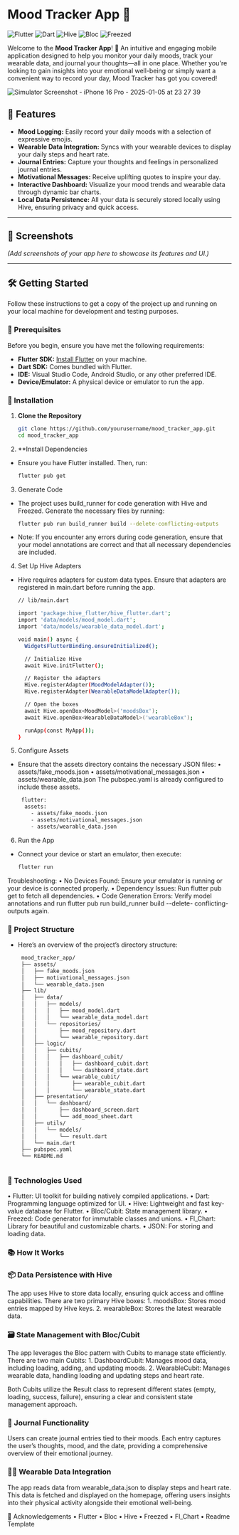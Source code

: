 # Mood Tracker App 🌟

![Flutter](https://img.shields.io/badge/Flutter-v3.7.12-blue.svg)
![Dart](https://img.shields.io/badge/Dart-v2.19.6-blue.svg)
![Hive](https://img.shields.io/badge/Hive-v2.2.3-purple.svg)
![Bloc](https://img.shields.io/badge/Bloc-v8.1.1-green.svg)
![Freezed](https://img.shields.io/badge/Freezed-v2.3.2-yellow.svg)

Welcome to the **Mood Tracker App**! 🎉 An intuitive and engaging mobile application designed to help you monitor your daily moods, track your wearable data, and journal your thoughts—all in one place. Whether you're looking to gain insights into your emotional well-being or simply want a convenient way to record your day, Mood Tracker has got you covered!

![Simulator Screenshot - iPhone 16 Pro - 2025-01-05 at 23 27 39](https://github.com/user-attachments/assets/3c502298-e040-43c0-8721-729bc939630d)


## 🚀 Features

- **Mood Logging:** Easily record your daily moods with a selection of expressive emojis.
- **Wearable Data Integration:** Syncs with your wearable devices to display your daily steps and heart rate.
- **Journal Entries:** Capture your thoughts and feelings in personalized journal entries.
- **Motivational Messages:** Receive uplifting quotes to inspire your day.
- **Interactive Dashboard:** Visualize your mood trends and wearable data through dynamic bar charts.
- **Local Data Persistence:** All your data is securely stored locally using Hive, ensuring privacy and quick access.

---

## 📸 Screenshots

*(Add screenshots of your app here to showcase its features and UI.)*

---

## 🛠️ Getting Started

Follow these instructions to get a copy of the project up and running on your local machine for development and testing purposes.

### 🎯 Prerequisites

Before you begin, ensure you have met the following requirements:

- **Flutter SDK:** [Install Flutter](https://flutter.dev/docs/get-started/install) on your machine.
- **Dart SDK:** Comes bundled with Flutter.
- **IDE:** Visual Studio Code, Android Studio, or any other preferred IDE.
- **Device/Emulator:** A physical device or emulator to run the app.

### 🔧 Installation

1. **Clone the Repository**

   ```bash
   git clone https://github.com/yourusername/mood_tracker_app.git
   cd mood_tracker_app

2. **Install Dependencies
   
  - Ensure you have Flutter installed. Then, run:
    ```bash
    flutter pub get
3.	Generate Code
   
  - The project uses build_runner for code generation with Hive and Freezed. Generate the necessary files by running:
    ```bash
    flutter pub run build_runner build --delete-conflicting-outputs
  - Note: If you encounter any errors during code generation, ensure that your model annotations are correct and that       all necessary dependencies are included.
    
4.	Set Up Hive Adapters
  - Hive requires adapters for custom data types. Ensure that adapters are registered in main.dart before running the 
     app.

    ```bash
    // lib/main.dart
    
    import 'package:hive_flutter/hive_flutter.dart';
    import 'data/models/mood_model.dart';
    import 'data/models/wearable_data_model.dart';
    
    void main() async {
      WidgetsFlutterBinding.ensureInitialized();
    
      // Initialize Hive
      await Hive.initFlutter();
    
      // Register the adapters
      Hive.registerAdapter(MoodModelAdapter());
      Hive.registerAdapter(WearableDataModelAdapter());
    
      // Open the boxes
      await Hive.openBox<MoodModel>('moodsBox');
      await Hive.openBox<WearableDataModel>('wearableBox');
    
      runApp(const MyApp());
    }

5.	Configure Assets
 - Ensure that the assets directory contains the necessary JSON files:
    	•	assets/fake_moods.json
    	•	assets/motivational_messages.json
    	•	assets/wearable_data.json
    The pubspec.yaml is already configured to include these assets.

    ```bash
     flutter:
      assets:
        - assets/fake_moods.json
        - assets/motivational_messages.json
        - assets/wearable_data.json
6.	Run the App
  - Connect your device or start an emulator, then execute:
    
    ```bash
    flutter run
    
  Troubleshooting:
  	•	No Devices Found: Ensure your emulator is running or your device is connected properly.
  	•	Dependency Issues: Run flutter pub get to fetch all dependencies.
  	•	Code Generation Errors: Verify model annotations and run flutter pub run build_runner build --delete- 
      conflicting-     outputs again.



### 📁 Project Structure

   - Here’s an overview of the project’s directory structure:
     ```bash
      mood_tracker_app/
      ├── assets/
      │   ├── fake_moods.json
      │   ├── motivational_messages.json
      │   └── wearable_data.json
      ├── lib/
      │   ├── data/
      │   │   ├── models/
      │   │   │   ├── mood_model.dart
      │   │   │   └── wearable_data_model.dart
      │   │   └── repositories/
      │   │       ├── mood_repository.dart
      │   │       └── wearable_repository.dart
      │   ├── logic/
      │   │   ├── cubits/
      │   │   │   ├── dashboard_cubit/
      │   │   │   │   ├── dashboard_cubit.dart
      │   │   │   │   └── dashboard_state.dart
      │   │   │   └── wearable_cubit/
      │   │   │       ├── wearable_cubit.dart
      │   │   │       └── wearable_state.dart
      │   ├── presentation/
      │   │   └── dashboard/
      │   │       ├── dashboard_screen.dart
      │   │       └── add_mood_sheet.dart
      │   ├── utils/
      │   │   └── models/
      │   │       └── result.dart
      │   └── main.dart
      ├── pubspec.yaml
      └── README.md



### 🧰 Technologies Used

  •	Flutter: UI toolkit for building natively compiled applications.
  •	Dart: Programming language optimized for UI.
  •	Hive: Lightweight and fast key-value database for Flutter.
  •	Bloc/Cubit: State management library.
  •	Freezed: Code generator for immutable classes and unions.
  •	Fl_Chart: Library for beautiful and customizable charts.
  •	JSON: For storing and loading data.


### 📚 How It Works

### 📦 Data Persistence with Hive

  The app uses Hive to store data locally, ensuring quick access and offline capabilities. There are two primary Hive 
   boxes:
  	1.	moodsBox: Stores mood entries mapped by Hive keys.
  	2.	wearableBox: Stores the latest wearable data.

### 🗃️ State Management with Bloc/Cubit

  The app leverages the Bloc pattern with Cubits to manage state efficiently. There are two main Cubits:
  	1.	DashboardCubit: Manages mood data, including loading, adding, and updating moods.
  	2.	WearableCubit: Manages wearable data, handling loading and updating steps and heart rate.

  Both Cubits utilize the Result class to represent different states (empty, loading, success, failure), ensuring a 
  clear and consistent state management approach.

### 📝 Journal Functionality

  Users can create journal entries tied to their moods. Each entry captures the user’s thoughts, mood, and the date, 
  providing a comprehensive overview of their emotional journey.

### 🏃‍♂️ Wearable Data Integration

  The app reads data from wearable_data.json to display steps and heart rate. This data is fetched and displayed on 
  the homepage, offering users insights into their physical activity alongside their emotional well-being.

🎉 Acknowledgements
	•	Flutter
	•	Bloc
	•	Hive
	•	Freezed
	•	Fl_Chart
	•	Readme Template
